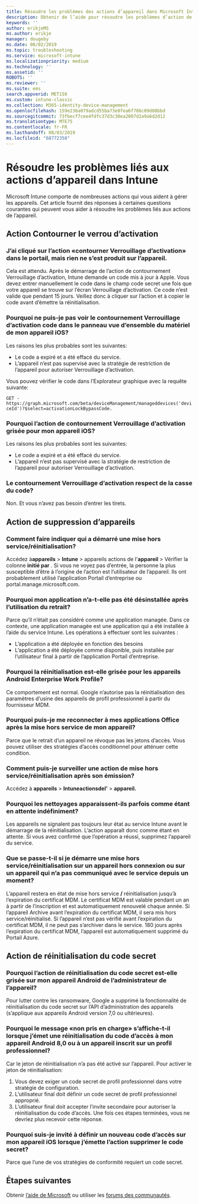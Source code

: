 ```yaml
---
title: Résoudre les problèmes des actions d’appareil dans Microsoft Intune - Azure | Microsoft Docs
description: Obtenir de l’aide pour résoudre les problèmes d’action de l’appareil.
keywords: ''
author: erikjeMS
ms.author: erikje
manager: dougeby
ms.date: 08/02/2019
ms.topic: troubleshooting
ms.service: microsoft-intune
ms.localizationpriority: medium
ms.technology: ''
ms.assetid: ''
ROBOTS: ''
ms.reviewer: ''
ms.suite: ems
search.appverid: MET150
ms.custom: intune-classic
ms.collection: M365-identity-device-management
ms.openlocfilehash: 159e236a079adcd55ba73e8fea6f786c09d08bbd
ms.sourcegitcommit: 73fbecf7cee4fdfc37d3c30ea2007d2a9a6d2d12
ms.translationtype: MTE75
ms.contentlocale: fr-FR
ms.lasthandoff: 08/03/2019
ms.locfileid: "68772358"
---
```

# <a name="troubleshoot-device-actions-in-intune"></a>Résoudre les problèmes liés aux actions d’appareil dans Intune

Microsoft Intune comporte de nombreuses actions qui vous aident à gérer les appareils. Cet article fournit des réponses à certaines questions courantes qui peuvent vous aider à résoudre les problèmes liés aux actions de l’appareil.

## <a name="bypass-activation-lock-action"></a>Action Contourner le verrou d’activation

### <a name="i-clicked-the-bypass-activation-lock-action-in-the-portal-but-nothing-happened-on-the-device"></a>J’ai cliqué sur l’action «contourner Verrouillage d’activation» dans le portail, mais rien ne s’est produit sur l’appareil.
Cela est attendu. Après le démarrage de l’action de contournement Verrouillage d’activation, Intune demande un code mis à jour à Apple. Vous devez entrer manuellement le code dans le champ code secret une fois que votre appareil se trouve sur l’écran Verrouillage d’activation. Ce code n’est valide que pendant 15 jours. Veillez donc à cliquer sur l’action et à copier le code avant d’émettre la réinitialisation.

### <a name="why-dont-i-see-the-bypass-activation-lock-code-in-the-hardware-overview-blade-of-my-ios-device"></a>Pourquoi ne puis-je pas voir le contournement Verrouillage d’activation code dans le panneau vue d’ensemble du matériel de mon appareil iOS?
Les raisons les plus probables sont les suivantes:
- Le code a expiré et a été effacé du service.
- L’appareil n’est pas supervisé avec la stratégie de restriction de l’appareil pour autoriser Verrouillage d’activation.

Vous pouvez vérifier le code dans l’Explorateur graphique avec la requête suivante:

```GET - https://graph.microsoft.com/beta/deviceManagement/manageddevices('deviceId')?$select=activationLockBypassCode.```

### <a name="why-is-the-bypass-activation-lock-action-greyed-out-for-my-ios-device"></a>Pourquoi l’action de contournement Verrouillage d’activation grisée pour mon appareil iOS?
Les raisons les plus probables sont les suivantes: 
- Le code a expiré et a été effacé du service.
- L’appareil n’est pas supervisé avec la stratégie de restriction de l’appareil pour autoriser Verrouillage d’activation.

### <a name="is-the-bypass-activation-lock-code-case-sensitive"></a>Le contournement Verrouillage d’activation respect de la casse du code?
Non. Et vous n’avez pas besoin d’entrer les tirets.

## <a name="remove-devices-action"></a>Action de suppression d’appareils

### <a name="how-do-i-tell-who-started-a-retirewipe"></a>Comment faire indiquer qui a démarré une mise hors service/réinitialisation?
Accédez à**appareils** >  **Intune** > appareils actions de l'**appareil** > Vérifier la colonne **initié par** .
Si vous ne voyez pas d’entrée, la personne la plus susceptible d’être à l’origine de l’action est l’utilisateur de l’appareil. Ils ont probablement utilisé l’application Portail d’entreprise ou portal.manage.microsoft.com.

### <a name="why-wasnt-my-application-uninstalled-after-using-retire"></a>Pourquoi mon application n’a-t-elle pas été désinstallée après l’utilisation du retrait?
Parce qu’il n’était pas considéré comme une application managée. Dans ce contexte, une application managée est une application qui a été installée à l’aide du service Intune. Les opérations à effectuer sont les suivantes :
- L’application a été déployée en fonction des besoins
- L’application a été déployée comme disponible, puis installée par l’utilisateur final à partir de l’application Portail d’entreprise.

### <a name="why-is-wipe-grayed-out-for-android-enterprise-work-profile-devices"></a>Pourquoi la réinitialisation est-elle grisée pour les appareils Android Enterprise Work Profile?
Ce comportement est normal. Google n’autorise pas la réinitialisation des paramètres d’usine des appareils de profil professionnel à partir du fournisseur MDM.

### <a name="why-can-i-sign-back-into-my-office-apps-after-my-device-was-retired"></a>Pourquoi puis-je me reconnecter à mes applications Office après la mise hors service de mon appareil?
Parce que le retrait d’un appareil ne révoque pas les jetons d’accès. Vous pouvez utiliser des stratégies d’accès conditionnel pour atténuer cette condition.

### <a name="how-can-i-monitor-a-retirewipe-action-after-it-was-issued"></a>Comment puis-je surveiller une action de mise hors service/réinitialisation après son émission?
Accédez à **appareils** > **Intuneactionsdel'**  > **appareil.**

### <a name="why-do-wipes-sometimes-show-as-pending-indefinitely"></a>Pourquoi les nettoyages apparaissent-ils parfois comme étant en attente indéfiniment?
Les appareils ne signalent pas toujours leur état au service Intune avant le démarrage de la réinitialisation. L’action apparaît donc comme étant en attente. Si vous avez confirmé que l’opération a réussi, supprimez l’appareil du service.

### <a name="what-happens-if-i-start-a-retirewipe-on-an-offline-device-or-a-device-that-hasnt-communicated-with-the-service-in-a-while"></a>Que se passe-t-il si je démarre une mise hors service/réinitialisation sur un appareil hors connexion ou sur un appareil qui n’a pas communiqué avec le service depuis un moment?
L’appareil restera en état de mise hors service **/** réinitialisation jusqu’à l’expiration du certificat MDM. Le certificat MDM est valable pendant un an à partir de l’inscription et est automatiquement renouvelé chaque année. Si l’appareil Archive avant l’expiration du certificat MDM, il sera mis hors service/réinitialisé. Si l’appareil n’est pas vérifié avant l’expiration du certificat MDM, il ne peut pas s’archiver dans le service. 180 jours après l’expiration du certificat MDM, l’appareil est automatiquement supprimé du Portail Azure.


## <a name="reset-passcode-action"></a>Action de réinitialisation du code secret

### <a name="why-is-the-reset-passcode-action-greyed-out-on-my-android-device-admin-enrolled-device"></a>Pourquoi l’action de réinitialisation du code secret est-elle grisée sur mon appareil Android de l’administrateur de l’appareil?
Pour lutter contre les ransomware, Google a supprimé la fonctionnalité de réinitialisation du code secret sur l’API d’administration des appareils (s’applique aux appareils Android version 7,0 ou ultérieures).

### <a name="why-do-i-get-a-not-supported-message-when-i-issue-a-passcode-reset-to-my-android-80-or-later-work-profile-enrolled-device"></a>Pourquoi le message «non pris en charge» s’affiche-t-il lorsque j’émet une réinitialisation du code d’accès à mon appareil Android 8,0 ou à un appareil inscrit sur un profil professionnel?
Car le jeton de réinitialisation n’a pas été activé sur l’appareil. Pour activer le jeton de réinitialisation:
1. Vous devez exiger un code secret de profil professionnel dans votre stratégie de configuration.
2. L’utilisateur final doit définir un code secret de profil professionnel approprié.
3. L’utilisateur final doit accepter l’invite secondaire pour autoriser la réinitialisation du code d’accès.
Une fois ces étapes terminées, vous ne devriez plus recevoir cette réponse.

### <a name="why-am-i-prompted-to-set-a-new-passcode-on-my-ios-device-when-i-issue-the-remove-passcode-action"></a>Pourquoi suis-je invité à définir un nouveau code d’accès sur mon appareil iOS lorsque j’émette l’action supprimer le code secret?
Parce que l’une de vos stratégies de conformité requiert un code secret.

## <a name="next-steps"></a>Étapes suivantes

Obtenir [l’aide de Microsoft](get-support.md) ou utiliser les [forums des communautés](https://social.technet.microsoft.com/Forums/en-US/home?category=microsoftintune).
